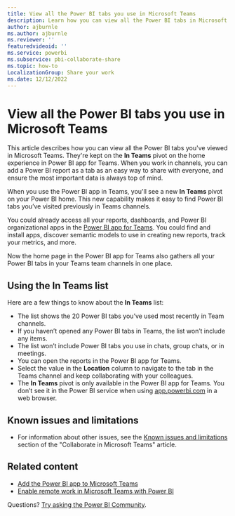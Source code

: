 ```yaml
---
title: View all the Power BI tabs you use in Microsoft Teams
description: Learn how you can view all the Power BI tabs in Microsoft Teams. Those tabs are on the In Teams pivot on the home experience in Power BI app for Teams.
author: ajburnle
ms.author: ajburnle
ms.reviewer: ''
featuredvideoid: ''
ms.service: powerbi
ms.subservice: pbi-collaborate-share
ms.topic: how-to
LocalizationGroup: Share your work
ms.date: 12/12/2022
---
```


# View all the Power BI tabs you use in Microsoft Teams

This article describes how you can view all the Power BI tabs you've viewed in Microsoft Teams. They're kept on the **In Teams** pivot on the home experience in Power BI app for Teams. When you work in channels, you can add a Power BI report as a tab as an easy way to share with everyone, and ensure the most important data is always top of mind.

When you use the Power BI app in Teams, you'll see a new **In Teams** pivot on your Power BI home. This new capability makes it easy to find Power BI tabs you’ve visited previously in Teams channels.

You could already access all your reports, dashboards, and Power BI organizational apps in the [Power BI app for Teams](service-microsoft-teams-app.md). You could find and install apps, discover semantic models to use in creating new reports, track your metrics, and more.

Now the home page in the Power BI app for Teams also gathers all your Power BI tabs in your Teams team channels in one place.

## Using the In Teams list

Here are a few things to know about the **In Teams** list:

- The list shows the 20 Power BI tabs you’ve used most recently in Team channels.
- If you haven’t opened any Power BI tabs in Teams, the list won’t include any items.
- The list won’t include Power BI tabs you use in chats, group chats, or in meetings.
- You can open the reports in the Power BI app for Teams. 
- Select the value in the **Location** column to navigate to the tab in the Teams channel and keep collaborating with your colleagues.
- The **In Teams** pivot is only available in the Power BI app for Teams. You don’t see it in the Power BI service when using [app.powerbi.com](https://app.powerbi.com) in a web browser.

## Known issues and limitations

- For information about other issues, see the [Known issues and limitations](service-collaborate-microsoft-teams.md#known-issues-and-limitations) section of the "Collaborate in Microsoft Teams" article.

## Related content

- [Add the Power BI app to Microsoft Teams](service-microsoft-teams-app.md)
- [Enable remote work in Microsoft Teams with Power BI](service-collaborate-microsoft-teams.md)

Questions? [Try asking the Power BI Community](https://community.powerbi.com/).
